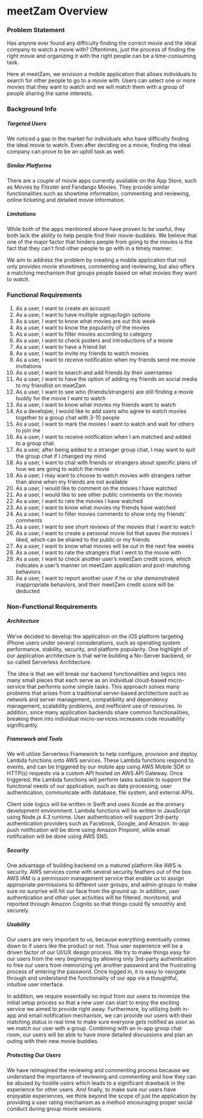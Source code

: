 # meetZam Overview

				 	 						
### Problem Statement 

Has anyone ever found any difficulty finding the correct movie and the ideal company to watch a movie with? Oftentimes, just the process of finding the right movie and organizing it with the right people can be a time-consuming task.

Here at meetZam, we envision a mobile application that allows individuals to search for other people to go to a movie with. Users can select one or more movies that they want to watch and we will match them with a group of people sharing the same interests. 

### Background Info	
					
##### Targeted Users 
		
We noticed a gap in the market for individuals who have difficulty finding the ideal movie to watch. Even after deciding on a movie, finding the ideal company can prove to be an uphill task as well.
					
##### Similar Platforms 
	
There are a couple of movie apps currently available on the App Store, such as Movies by Flixster and Fandango Movies. They provide similar functionalities such as showtime information, commenting and reviewing, online ticketing and detailed movie information.  

##### Limitations 

While both of the apps mentioned above have proven to be useful, they both lack the ability to help people find their movie-buddies. We believe that one of the major factor that hinders people from going to the movies is the fact that they can’t find other people to go with in a timely manner. 

We aim to address the problem by creating a mobile application that not only provides movie showtimes, commenting and reviewing, but also offers a matching mechanism that groups people based on what movies they want to watch.
			
### Functional Requirements

1. As a user, I want to create an account
2. As a user, I want to have multiple signup/login options
3. As a user, I want to know what movies are out this week
4. As a user, I want to know the popularity of the movies
5. As a user, I want to filter movies according to category
6. As a user, I want to check posters and introductions of a movie
7. As a user, I want to have a friend list
8. As a user, I want to invite my friends to watch movies
9. As a user, I want to receive notification when my friends send me movie invitations
10. As a user, I want to search and add friends by their usernames
11. As a user, I want to have the option of adding my friends on social media to my friendlist on meetZam
12. As a user, I want to see who (friends/strangers) are still finding a movie buddy for the movie I want to watch
13. As a user, I want to know what movies my friends want to watch
14. As a developer, I would like to add users who agree to watch movies together to a group chat with 3-10 people
15. As a user, I want to mark the movies I want to watch and wait for others to join me
16. As a user, I want to receive notification when I am matched and added to a group chat.
17. As a user, after being added to a stranger group chat, I may want to quit the group chat if I changed my mind
18. As a user, I want to chat with friends or strangers about specific plans of how we are going to watch the movie
19. As a user, I may want to choose to watch movies with strangers rather than alone when my friends are not available
20. As a user, I would like to comment on the movies I have watched
21. As a user, I would like to see other public comments on the movies
22. As a user, I want to rate the movies I have watched
23. As a user, I want to know what movies my friends have watched
24. As a user, I want to filter movies comments to show only my friends’ comments
25. As a user, I want to see short reviews of the movies that I want to watch
26. As a user, I want to create a personal movie list that saves the movies I liked, which can be shared to the public or my friends
27. As a user, I want to know what movies will be out in the next few weeks
28. As a user, I want to rate the strangers that I went to the movie with
29. As a user, I want to check another user’s meetZam credit score, which indicates a user’s manner on meetZam application and post-matching behaviors
30. As a user, I want to report another user if he or she demonstrated inappropriate behaviors, and their meetZam credit score will be deducted


### Non-Functional Requirements
							
##### Architecture 
					
We’ve decided to develop the application on the iOS platform targeting iPhone users under several considerations, such as operating system performance, stability, security, and platform popularity. One highlight of our application architecture is that we’re building a No-Server backend, or so-called Serverless Architecture. 

The idea is that we will break our backend functionalities and logics into many small pieces that each serve as an individual cloud-based micro-service that performs some simple tasks. This approach solves many problems that arises from a traditional server-based architecture such as network and server management, compatibility and dependency management, scalability problems, and inefficient use of resources. In addition, since many application backends share common functionalities, breaking them into individual micro-services increases code reusability significantly. 

##### Framework and Tools

We will utilize Serverless Framework to help configure, provision and deploy Lambda functions onto AWS services. These Lambda functions respond to events, and can be triggered by our mobile app using AWS Mobile SDK or HTTP(s) requests via a custom API hosted on AWS API Gateway. Once triggered, the Lambda functions will perform tasks suitable to support the functional needs of our application, such as data processing, user authentication, communicate with database, file system, and external APIs. 

Client side logics will be written in Swift and uses Xcode as the primary development environment. Lambda functions will be written in JavaScript using Node.js 4.3 runtime. User authentication will support 3rd-party authentication providers such as Facebook, Google, and Amazon. In-app push notification will be done using Amazon Pinpoint, while email notification will be done using AWS SNS. 

##### Security

One advantage of building backend on a matured platform like AWS is security. AWS services come with several security feathers out of the box. AWS IAM is a permission management service that enable us to assign appropriate permissions to different user groups, and admin groups to make sure no surprise will hit our face from the ground up. In addition, user authentication and other user activities will be filtered, monitored, and reported through Amazon Cognito so that things could fly smoothly and securely.  

##### Usability

Our users are very important to us, because everything eventually comes down to if users like the product or not. Thus user experience will be a driven factor of our UI/UX design process. We try to make things easy for our users from the very beginning by allowing only 3rd-party authentication to free our users from memorizing yet another password and the frustrating process of entering the password. Once logged in, it is easy to navigate through and understand the functionality of our app via a thoughtful, intuitive user interface. 

In addition, we require essentially no input from our users to minimize the initial setup process so that a new user can start to enjoy the exciting service we aimed to provide right away. Furthermore, by utilizing both in-app and email notification mechanism, we can provide our users with their matching status in real time to make sure everyone gets notified as soon as we match our user with a group. Combining with an in-app group chat room, our users will be able to have more detailed discussions and plan an outing with their new movie buddies. 

##### Protecting Our Users

We have reimagined the reviewing and commenting process because we understand the importance of reviewing and commenting and how they can be abused by hostile users which leads to a significant drawback in the experience for other users. And finally, to make sure our users have enjoyable experiences, we think beyond the scope of just the application by providing a user rating mechanism as a method encouraging proper social conduct during group movie sessions.


